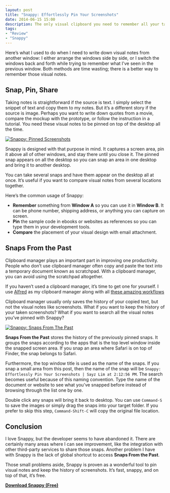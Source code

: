 ```yaml
---
layout: post
title: "Snappy: Effortlessly Pin Your Screenshots"
date: 2014-06-15 15:00
description: The only visual clipboard you need to remember all your taken screenshots.
tags:
- "Review"
- "Snappy"
---
```


Here’s what I used to do when I need to write down visual notes from another window: I either arrange the windows side by side, or I switch the windows back and forth while trying to remember what I’ve seen in the previous window. Both methods are time wasting; there is a better way to remember those visual notes.

<!-- more -->

## Snap, Pin, Share

Taking notes is straightforward if the source is text. I simply select the snippet of text and copy them to my notes. But it’s a different story if the source is image. Perhaps you want to write down quotes from a movie, compare the mockup with the prototype, or follow the instruction in a tutorial. You need these visual notes to be pinned on top of the desktop all the time.

[ ![Snappy: Pinned Screenshots][img] ](http://images.sayzlim.net/2014/06/snappy_preview.jpg "Snappy: Pinned Screenshots")

[img]: http://images.sayzlim.net/2014/06/snappy_preview.jpg "Snappy: Pinned Screenshots"

Snappy is designed with that purpose in mind. It captures a screen area, pin it above all of other windows, and stay there until you close it. The pinned snap appears on all the desktop so you can snap an area in one desktop and bring it to another desktop.

You can take several snaps and have them appear on the desktop all at once. It’s useful if you want to compare visual notes from several locations together.

Here’s the common usage of Snappy:

- **Remember** something from **Window A** so you can use it in **Window B**. It can be phone number, shipping address, or anything you can capture on screen.
- **Pin** the sample code in ebooks or websites as references so you can type them in your development tools.
- **Compare** the placement of your visual design with email attachment.

## Snaps From the Past

Clipboard manager plays an important part in improving one productivity. People who don’t use clipboard manager often copy and paste the text into a temporary document known as scratchpad. With a clipboard manager, you can avoid using the scratchpad altogether.

If you haven’t used a clipboard manager, it’s time to get one for yourself. I use [Alfred](http://www.alfredapp.com/ "Alfred App - Productivity App for Mac OS X") as my clipboard manager  along with all [these amazing workflows](http://sayzlim.net/best-alfred-2-workflows "Best Alfred 2 Workflows - Sayz Lim")

Clipboard manager usually only saves the history of your copied text, but not the visual notes like screenshots. What if you want to keep the history of your taken screenshots? What if you want to search all the visual notes you’ve pinned with Snappy?

[ ![Snappy: Snaps From The Past][img2] ](http://images.sayzlim.net/2014/06/snappy_past.jpg "Snappy: Snaps From The Past")

[img2]: http://images.sayzlim.net/2014/06/snappy_past.jpg "Snappy: Snaps From The Past"

**Snaps From the Past** stores the history of the previously pinned snaps. It groups the snaps according to the apps that is the top level window inside the snapped screen area. If you snap an area where Safari is on top of Finder, the snap belongs to Safari.

Furthermore, the top window title is used as the name of the snaps. If you snap a small area from this post, then the name of the snap will be `Snappy: Effortlessly Pin Your Screenshots | Sayz Lim at 2:12:56 PM`. The search becomes useful because of this naming convention. Type the name of the document or website to see what you’ve snapped before instead of browsing through the list one by one.

Double click any snaps will bring it back to desktop. You can use `Command-S` to save the images or simply drag the snaps into your target folder. If you prefer to skip this step, `Command-Shift-C` will copy the original file location.

## Conclusion
I love Snappy, but the developer seems to have abandoned it. There are certainly many areas where I can see improvement, like the integration with other third-party services to share those snaps. Another problem I have with Snappy is the lack of global shortcut to access **Snaps From the Past**.

Those small problems aside, Snappy is proven as a wonderful tool to pin visual notes and keep the history of screenshots. It’s fast, snappy, and on top of that, it’s free.

[**Download Snappy (Free)**](https://itunes.apple.com/us/app/snappyapp/id512617038?mt=12&uo=4&at=11ld6n&ct=snappy "SnappyApp")